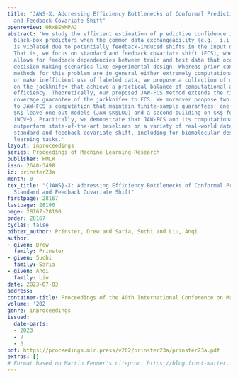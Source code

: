 ```yaml
---
title: 'JAWS-X: Addressing Efficiency Bottlenecks of Conformal Prediction Under Standard
  and Feedback Covariate Shift'
openreview: ORxBEWMPAJ
abstract: 'We study the efficient estimation of predictive confidence intervals for
  black-box predictors when the common data exchangeability (e.g., i.i.d.) assumption
  is violated due to potentially feedback-induced shifts in the input data distribution.
  That is, we focus on standard and feedback covariate shift (FCS), where the latter
  allows for feedback dependencies between train and test data that occur in many
  decision-making scenarios like experimental design. Whereas prior conformal prediction
  methods for this problem are in general either extremely computationally demanding
  or make inefficient use of labeled data, we propose a collection of methods based
  on the jackknife+ that achieve a practical balance of computational and statistical
  efficiency. Theoretically, our proposed JAW-FCS method extends the rigorous, finite-sample
  coverage guarantee of the jackknife+ to FCS. We moreover propose two tunable relaxations
  to JAW-FCS’s computation that maintain finite-sample guarantees: one using only
  $K$ leave-one-out models (JAW-$K$LOO) and a second building on $K$-fold cross validation+
  (WCV+). Practically, we demonstrate that JAW-FCS and its computational relaxations
  outperform state-of-the-art baselines on a variety of real-world datasets under
  standard and feedback covariate shift, including for biomolecular design and active
  learning tasks.'
layout: inproceedings
series: Proceedings of Machine Learning Research
publisher: PMLR
issn: 2640-3498
id: prinster23a
month: 0
tex_title: "{JAWS}-X: Addressing Efficiency Bottlenecks of Conformal Prediction Under
  Standard and Feedback Covariate Shift"
firstpage: 28167
lastpage: 28190
page: 28167-28190
order: 28167
cycles: false
bibtex_author: Prinster, Drew and Saria, Suchi and Liu, Anqi
author:
- given: Drew
  family: Prinster
- given: Suchi
  family: Saria
- given: Anqi
  family: Liu
date: 2023-07-03
address: 
container-title: Proceedings of the 40th International Conference on Machine Learning
volume: '202'
genre: inproceedings
issued:
  date-parts:
  - 2023
  - 7
  - 3
pdf: https://proceedings.mlr.press/v202/prinster23a/prinster23a.pdf
extras: []
# Format based on Martin Fenner's citeproc: https://blog.front-matter.io/posts/citeproc-yaml-for-bibliographies/
---
```

